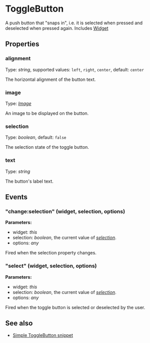 # ToggleButton

A push button that "snaps in", i.e. it is selected when pressed and deselected when pressed again.
Includes [Widget](Widget.md)

## Properties

### alignment

Type: *string*, supported values: `left`, `right`, `center`, default: `center`

The horizontal alignment of the button text.

### image

Type: *[Image](../types.md#image)*

An image to be displayed on the button.

### selection

Type: *boolean*, default: `false`

The selection state of the toggle button.

### text

Type: *string*

The button's label text.


## Events

### "change:selection" (widget, selection, options)

**Parameters:** 

- widget: *this*
- selection: *boolean*, the current value of *[selection](#selection)*.
- options: *any*

Fired when the selection property changes.


### "select" (widget, selection, options)

**Parameters:** 

- widget: *this*
- selection: *boolean*, the current value of *[selection](#selection)*.
- options: *any*

Fired when the toggle button is selected or deselected by the user.



## See also

- [Simple ToggleButton snippet](https://github.com/eclipsesource/tabris-js/tree/v1.10.0/snippets/togglebutton/togglebutton.js)
